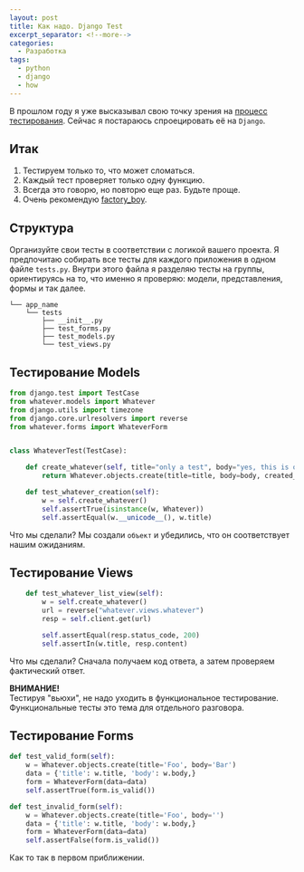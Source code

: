 ```yaml
---
layout: post
title: Как надо. Django Test
excerpt_separator: <!--more-->
categories:
  - Разработка
tags:
  - python
  - django
  - how
---
```


В прошлом году я уже высказывал свою точку зрения на [процесс тестирования](https://blog.gorschal.com/testing.html). Сейчас я постараюсь спроецировать её на `Django`.

<!--more-->

## Итак

1.  Тестируем только то, что может сломаться.
2.  Каждый тест проверяет только одну функцию.
3.  Всегда это говорю, но повторю еще раз. Будьте проще.
4.  Очень рекомендую [factory_boy](https://github.com/FactoryBoy/factory_boy). 

## Структура

Организуйте свои тесты в соответствии с логикой вашего проекта. Я предпочитаю собирать все тесты для каждого приложения в одном файле `tests.py`. Внутри этого файла я разделяю тесты на группы, ориентируясь на то, что именно я проверяю: модели, представления, формы и так далее.

```
└── app_name
    └── tests
        ├── __init__.py
        ├── test_forms.py
        ├── test_models.py
        └── test_views.py
```

## Тестирование Models

```python
from django.test import TestCase
from whatever.models import Whatever
from django.utils import timezone
from django.core.urlresolvers import reverse
from whatever.forms import WhateverForm


class WhateverTest(TestCase):

    def create_whatever(self, title="only a test", body="yes, this is only a test"):
        return Whatever.objects.create(title=title, body=body, created_at=timezone.now())

    def test_whatever_creation(self):
        w = self.create_whatever()
        self.assertTrue(isinstance(w, Whatever))
        self.assertEqual(w.__unicode__(), w.title)
```

Что мы сделали? Мы создали `объект` и убедились, что он соответствует нашим ожиданиям.

## Тестирование Views

```python
    def test_whatever_list_view(self):
        w = self.create_whatever()
        url = reverse("whatever.views.whatever")
        resp = self.client.get(url)

        self.assertEqual(resp.status_code, 200)
        self.assertIn(w.title, resp.content)
```
Что мы сделали? Сначала получаем код ответа, а затем проверяем фактический ответ.

__ВНИМАНИЕ!__  
Тестируя "вьюхи", не надо уходить в функциональное тестирование. Функциональные тесты это тема для отдельного разговора.

## Тестирование Forms

```python
def test_valid_form(self):
    w = Whatever.objects.create(title='Foo', body='Bar')
    data = {'title': w.title, 'body': w.body,}
    form = WhateverForm(data=data)
    self.assertTrue(form.is_valid())

def test_invalid_form(self):
    w = Whatever.objects.create(title='Foo', body='')
    data = {'title': w.title, 'body': w.body,}
    form = WhateverForm(data=data)
    self.assertFalse(form.is_valid())
```

Как то так в первом приближении.

